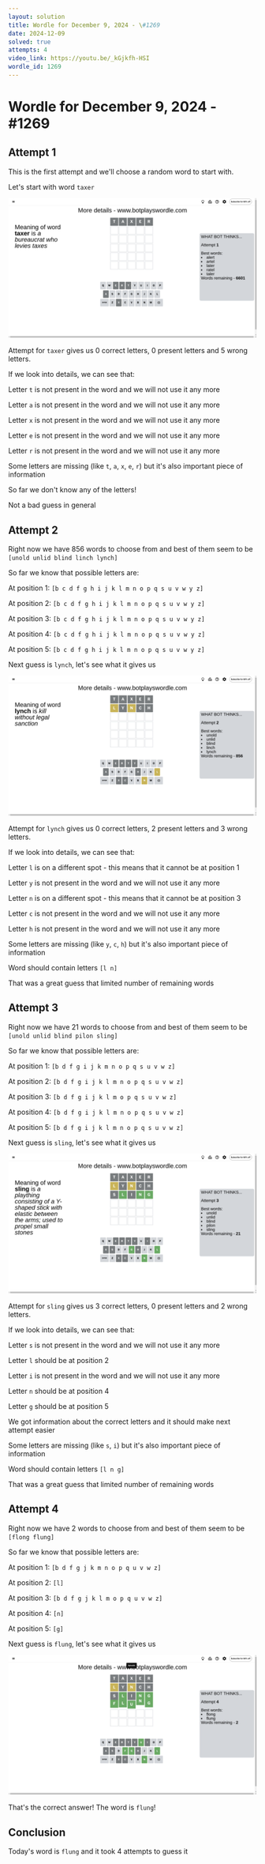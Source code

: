 ```yaml
---
layout: solution
title: Wordle for December 9, 2024 - \#1269
date: 2024-12-09
solved: true
attempts: 4
video_link: https://youtu.be/_kGjkfh-HSI
wordle_id: 1269
---
```


# Wordle for December 9, 2024 - \#1269

## Attempt 1

This is the first attempt and we'll choose a random word to start with.

Let's start with word `taxer`

![Attempt 1](2024-12-09/attempt-1.png)

Attempt for `taxer` gives us 0 correct letters, 0 present letters and 5 wrong letters.

If we look into details, we can see that:

Letter `t` is not present in the word and we will not use it any more

Letter `a` is not present in the word and we will not use it any more

Letter `x` is not present in the word and we will not use it any more

Letter `e` is not present in the word and we will not use it any more

Letter `r` is not present in the word and we will not use it any more

Some letters are missing (like `t`, `a`, `x`, `e`, `r`) but it's also important piece of information

So far we don't know any of the letters!

Not a bad guess in general



## Attempt 2

Right now we have 856 words to choose from and best of them seem to be `[unold unlid blind linch lynch]`

So far we know that possible letters are:

At position 1: `[b c d f g h i j k l m n o p q s u v w y z]`

At position 2: `[b c d f g h i j k l m n o p q s u v w y z]`

At position 3: `[b c d f g h i j k l m n o p q s u v w y z]`

At position 4: `[b c d f g h i j k l m n o p q s u v w y z]`

At position 5: `[b c d f g h i j k l m n o p q s u v w y z]`

Next guess is `lynch`, let's see what it gives us

![Attempt 2](2024-12-09/attempt-2.png)

Attempt for `lynch` gives us 0 correct letters, 2 present letters and 3 wrong letters.

If we look into details, we can see that:

Letter `l` is on a different spot - this means that it cannot be at position 1

Letter `y` is not present in the word and we will not use it any more

Letter `n` is on a different spot - this means that it cannot be at position 3

Letter `c` is not present in the word and we will not use it any more

Letter `h` is not present in the word and we will not use it any more

Some letters are missing (like `y`, `c`, `h`) but it's also important piece of information

Word should contain letters `[l n]`

That was a great guess that limited number of remaining words



## Attempt 3

Right now we have 21 words to choose from and best of them seem to be `[unold unlid blind pilon sling]`

So far we know that possible letters are:

At position 1: `[b d f g i j k m n o p q s u v w z]`

At position 2: `[b d f g i j k l m n o p q s u v w z]`

At position 3: `[b d f g i j k l m o p q s u v w z]`

At position 4: `[b d f g i j k l m n o p q s u v w z]`

At position 5: `[b d f g i j k l m n o p q s u v w z]`

Next guess is `sling`, let's see what it gives us

![Attempt 3](2024-12-09/attempt-3.png)

Attempt for `sling` gives us 3 correct letters, 0 present letters and 2 wrong letters.

If we look into details, we can see that:

Letter `s` is not present in the word and we will not use it any more

Letter `l` should be at position 2

Letter `i` is not present in the word and we will not use it any more

Letter `n` should be at position 4

Letter `g` should be at position 5

We got information about the correct letters and it should make next attempt easier

Some letters are missing (like `s`, `i`) but it's also important piece of information

Word should contain letters `[l n g]`

That was a great guess that limited number of remaining words



## Attempt 4

Right now we have 2 words to choose from and best of them seem to be `[flong flung]`

So far we know that possible letters are:

At position 1: `[b d f g j k m n o p q u v w z]`

At position 2: `[l]`

At position 3: `[b d f g j k l m o p q u v w z]`

At position 4: `[n]`

At position 5: `[g]`

Next guess is `flung`, let's see what it gives us

![Attempt 4](2024-12-09/attempt-4.png)

That's the correct answer! The word is `flung`!

## Conclusion

Today's word is `flung` and it took 4 attempts to guess it

